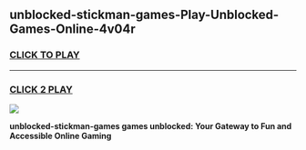
## unblocked-stickman-games-Play-Unblocked-Games-Online-4v04r
<h3>
<a href="https://premium76.site?title=unblocked-stickman-games&ref=24A">CLICK TO PLAY</a></h3>
<hr>

<h3>
<a href="https://premium76.site?title=unblocked-stickman-games&ref=24A">CLICK 2 PLAY</a>
  
</h3>

<a href="https://premium76.site?title=unblocked-stickman-games&ref=24A"><img src="https://clearcache.store/games.png"></a>


**unblocked-stickman-games games unblocked: Your Gateway to Fun and Accessible Online Gaming**
